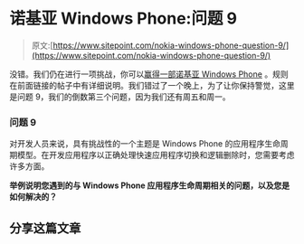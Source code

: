 # 诺基亚 Windows Phone:问题 9

> 原文:[https://www.sitepoint.com/nokia-windows-phone-question-9/](https://www.sitepoint.com/nokia-windows-phone-question-9/)

没错。我们仍在进行一项挑战，你可以[赢得一部诺基亚 Windows Phone](https://www.sitepoint.com/win-a-nokia-windows-phone/) 。规则在前面链接的帖子中有详细说明。我们错过了一个晚上，为了让你保持警觉，这里是问题 9，我们的倒数第三个问题，因为我们还有周五和周一。

### 问题 9

对开发人员来说，具有挑战性的一个主题是 Windows Phone 的应用程序生命周期模型。在开发应用程序以正确处理快速应用程序切换和逻辑删除时，您需要考虑许多方面。

**举例说明您遇到的与 Windows Phone 应用程序生命周期相关的问题，以及您是如何解决的？**

## 分享这篇文章